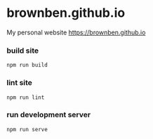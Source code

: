 # brownben.github.io

My personal website https://brownben.github.io

### build site
```
npm run build
```

### lint site
```
npm run lint
```

### run development server
```
npm run serve
```